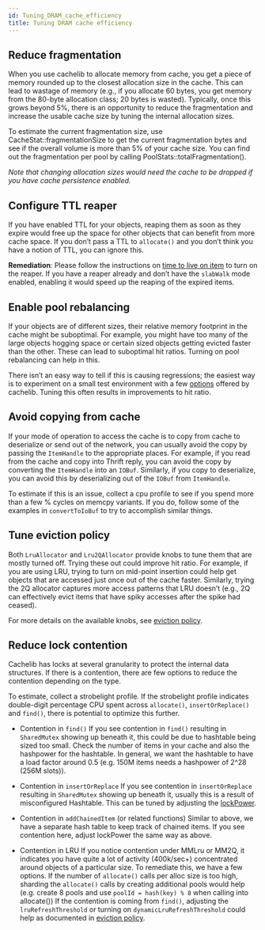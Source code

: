 ```yaml
---
id: Tuning_DRAM_cache_efficiency
title: Tuning DRAM cache efficiency
---
```


## Reduce fragmentation

When you use cachelib to allocate memory from cache, you get a piece of memory rounded up to the closest allocation size in the cache. This can lead to wastage of memory (e.g., if you allocate 60 bytes, you get  memory from the 80-byte allocation class; 20 bytes is wasted). Typically, once this grows beyond 5%, there is an opportunity to reduce the fragmentation and increase the usable cache size by tuning the internal allocation sizes.

To estimate the current fragmentation size, use CacheStat::fragmentationSize to get the current fragmentation bytes and see if the overall volume is more than 5% of your cache size. You can find out the fragmentation per pool by calling PoolStats::totalFragmentation().

*Note that changing allocation sizes would need the cache to be dropped if you have cache persistence enabled.*

## Configure TTL reaper

If you have enabled TTL for your objects, reaping them as soon as they expire would free up the space for other objects that can benefit from more cache space. If you don’t pass a TTL to `allocate()` and you don’t think you have a notion of TTL, you can ignore this.

**Remediation**: Please follow the instructions on [time to live on item](ttl_reaper/ ) to turn on the reaper. If you have a reaper already and don’t have the `slabWalk` mode enabled, enabling it would speed up the reaping of the expired items.

## Enable pool rebalancing

If your objects are of different sizes, their relative memory footprint in the cache might be suboptimal. For example, you might have too many of the large objects hogging space or certain sized objects getting evicted faster than the other. These can lead to suboptimal hit ratios. Turning on pool rebalancing can help in this.

There isn’t an easy way to tell if this is causing regressions; the easiest way is to experiment on a small test environment with a few [options](pool_rebalance_strategy/#picking-a-strategy ) offered by cachelib. Tuning this often results in improvements to hit ratio.

## Avoid copying from cache

If your mode of operation to access the cache is to copy from cache to deserialize or send out of the network, you can usually avoid the copy by passing the `ItemHandle` to the appropriate places. For example, if you read from the cache and copy into Thrift reply, you can avoid the copy by converting the `ItemHandle` into an `IOBuf`. Similarly, if you copy to deserialize, you can avoid this by deserializing out of the `IOBuf` from `ItemHandle`.

To estimate if this is an issue, collect a cpu profile to see if you spend more than a few % cycles on memcpy variants. If you do, follow some of the examples in `convertToIoBuf` to try to accomplish similar things.

## Tune eviction policy

Both `LruAllocator` and `Lru2QAllocator` provide knobs to tune them that are mostly turned off. Trying these out could improve hit ratio. For example, if you are using LRU, trying to turn on mid-point insertion could help get objects that are accessed just once out of the cache faster. Similarly, trying the 2Q allocator captures more access patterns that LRU doesn’t (e.g., 2Q can effectively evict items that have spiky accesses after the spike had ceased).

For more details on the available knobs, see [eviction policy](eviction_policy/ ).

## Reduce lock contention

Cachelib has locks at several granularity to protect the internal data structures. If there is a contention, there are few options to reduce the contention depending on the type.

To estimate, collect a strobelight profile. If the strobelight profile indicates double-digit percentage CPU spent across `allocate()`, `insertOrReplace()` and `find()`, there is potential to optimize this further.

- Contention in `find()`
If you see contention in `find()` resulting in `SharedMutex` showing up beneath it, this could be due to hashtable being sized too small. Check the number of items in your cache and also the hashpower for the hashtable. In general, we want the hashtable to have a load factor around 0.5 (e.g. 150M items needs a hashpower of 2^28 (256M slots)).

- Contention in `insertOrReplace`
If you see contention in `insertOrReplace` resulting in `SharedMutex` showing up beneath it, usually this is a result of misconfigured Hashtable. This can be tuned by adjusting the [lockPower](Configure_HashTable/#lockspower ).

- Contention in `addChainedItem` (or related functions)
Similar to above, we have a separate hash table to keep track of chained items. If you see contention here, adjust lockPower the same way as above.

- Contention in LRU
If you notice contention under MMLru or MM2Q, it indicates you have quite a lot of activity (400k/sec+) concentrated around objects of a particular size. To remediate this, we have a few options. If the number of `allocate()` calls per alloc size is too high, sharding the `allocate()` calls by creating additional pools would help (e.g. create 8 pools and use `poolId = hash(key) % 8` when calling into allocate()) If the contention is coming from `find()`, adjusting the `lruRefreshThreshold` or turning on `dynamicLruRefreshThreshold` could help as documented in [eviction policy](eviction_policy/ ).

